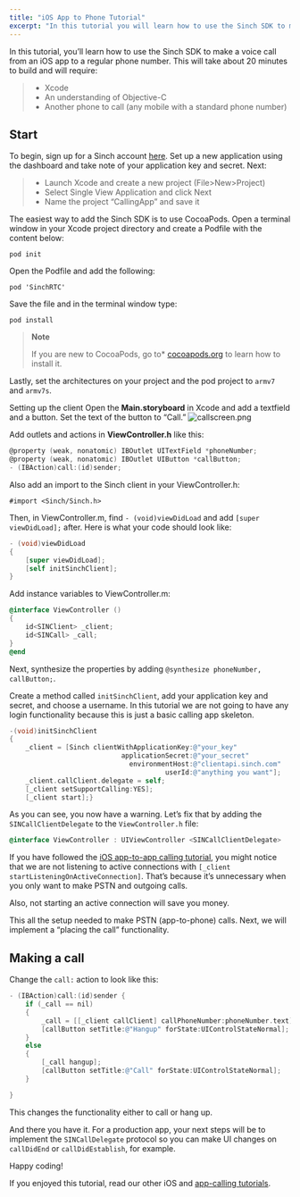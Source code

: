 ```yaml
---
title: "iOS App to Phone Tutorial"
excerpt: "In this tutorial you will learn how to use the Sinch SDK to make a voice call from an iOS app from to a regular phone number."
---
```

In this tutorial, you’ll learn how to use the Sinch SDK to make a voice call from an iOS app to a regular phone number. This will take about 20 minutes to build and will require:

>   - Xcode
>   - An understanding of Objective-C
>   - Another phone to call (any mobile with a standard phone number)

## Start

To begin, sign up for a Sinch account [here](https://portal.sinch.com/#/signup). Set up a new application using the dashboard and take note of your application key and secret.
Next:

>   - Launch Xcode and create a new project (File\>New\>Project)
>   - Select Single View Application and click Next
>   - Name the project “CallingApp” and save it

The easiest way to add the Sinch SDK is to use CocoaPods. Open a terminal window in your Xcode project directory and create a Podfile with the content below:

`pod init`

Open the Podfile and add the following:

    pod 'SinchRTC'

Save the file and in the terminal window type:

`pod install`


> **Note**
>
> If you are new to CocoaPods, go to* [cocoapods.org](http://cocoapods.org/) to learn how to install it.

Lastly, set the architectures on your project and the pod project to `armv7` and `armv7s`.

Setting up the client Open the **Main.storyboard** in Xcode and add a textfield and a button. Set the text of the button to “Call.”
![callscreen.png](https://files.readme.io/705b075-callscreen.png)

Add outlets and actions in **ViewController.h** like this:

```objectivec
@property (weak, nonatomic) IBOutlet UITextField *phoneNumber;
@property (weak, nonatomic) IBOutlet UIButton *callButton;
- (IBAction)call:(id)sender;
```

Also add an import to the Sinch client in your ViewController.h:

`#import <Sinch/Sinch.h>`

Then, in ViewController.m, find `- (void)viewDidLoad` and add `[super viewDidLoad];` after. Here is what your code should look like:

```objectivec
- (void)viewDidLoad
{
    [super viewDidLoad];
    [self initSinchClient];
}
```

Add instance variables to ViewController.m:

```objectivec
@interface ViewController ()
{
    id<SINClient> _client;
    id<SINCall> _call;
}
@end
```

Next, synthesize the properties by adding `@synthesize phoneNumber,
callButton;`.

Create a method called `initSinchClient`, add your application key and secret, and choose a username. In this tutorial we are not going to have any login functionality because this is just a basic calling app skeleton.

```objectivec
-(void)initSinchClient
{
    _client = [Sinch clientWithApplicationKey:@"your_key"
                            applicationSecret:@"your_secret"
                              environmentHost:@"clientapi.sinch.com"
                                       userId:@"anything you want"];
    _client.callClient.delegate = self;
    [_client setSupportCalling:YES];
    [_client start];}
```

As you can see, you now have a warning. Let’s fix that by adding the `SINCallClientDelegate` to the `ViewController.h` file:

```objectivec
@interface ViewController : UIViewController <SINCallClientDelegate>
```

If you have followed the [iOS app-to-app calling tutorial](doc:build-an-ios-facebook-app-to-call-your-friends), you might notice that we are not listening to active connections with `[_client startListeningOnActiveConnection]`. That’s because it’s unnecessary when you only want to make PSTN and outgoing calls.

Also, not starting an active connection will save you money.

This all the setup needed to make PSTN (app-to-phone) calls. Next, we will implement a “placing the call” functionality.

## Making a call

Change the `call:` action to look like this:

```objectivec
- (IBAction)call:(id)sender {
    if (_call == nil)
    {
        _call = [[_client callClient] callPhoneNumber:phoneNumber.text];
        [callButton setTitle:@"Hangup" forState:UIControlStateNormal];
    }
    else
    {
        [_call hangup];
        [callButton setTitle:@"Call" forState:UIControlStateNormal];
    }

}
```

This changes the functionality either to call or hang up.

And there you have it. For a production app, your next steps will be to implement the `SINCallDelegate` protocol so you can make UI changes on `callDidEnd` or `callDidEstablish`, for example.

Happy coding\!

If you enjoyed this tutorial, read our other iOS and [app-calling tutorials](doc:tutorials).